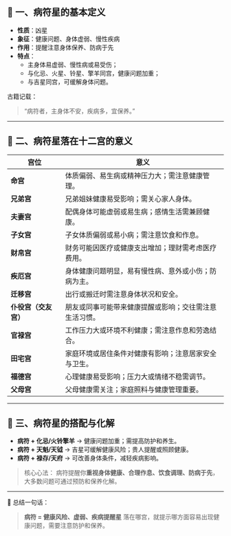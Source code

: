## 🏥 一、病符星的基本定义

- **性质**：凶星
- **象征**：健康问题、身体虚弱、慢性疾病
- **作用**：提醒注意身体保养、防病于先
- **特点**：
  - 主身体易虚弱、慢性病或易受伤；
  - 与化忌、火星、铃星、擎羊同宫，健康问题加重；
  - 与吉星同宫，可缓解身体问题。

古籍记载：

> “病符者，主身体不安，疾病多，宜保养。”

------

## 🧩 二、病符星落在十二宫的意义

| 宫位                 | 意义                                                   |
| -------------------- | ------------------------------------------------------ |
| **命宫**             | 体质偏弱、易生病或精神压力大；需注意健康管理。         |
| **兄弟宫**           | 兄弟姐妹健康易受影响；需关心家人身体。                 |
| **夫妻宫**           | 配偶身体可能虚弱或易生病；感情生活需兼顾健康。         |
| **子女宫**           | 子女体质偏弱或易小病；需注意饮食和作息。               |
| **财帛宫**           | 财务可能因医疗或健康支出增加；理财需考虑医疗费用。     |
| **疾厄宫**           | 身体健康问题明显，易有慢性病、意外或小伤；防病为主。   |
| **迁移宫**           | 出行或搬迁时需注意身体状况和安全。                     |
| **仆役宫（交友宫）** | 朋友或同事可能带来健康提醒或影响；交往需注意生活习惯。 |
| **官禄宫**           | 工作压力大或环境不利健康；需注意作息和劳逸结合。       |
| **田宅宫**           | 家庭环境或居住条件对健康有影响；注意居家安全与卫生。   |
| **福德宫**           | 心理健康易受影响；压力大或情绪不稳需调节。             |
| **父母宫**           | 父母健康需关注；家庭照料与健康管理重要。               |

------

## 🔮 三、病符星的搭配与化解

- **病符 + 化忌/火铃擎羊** → 健康问题加重；需提高防护和养生。
- **病符 + 天魁/天钺** → 吉星可缓解健康风险；贵人提醒或照顾健康。
- **病符 + 禄存/天府** → 可改善身体条件，减轻疾病影响。

> 核心心法：
>  病符提醒你**重视身体健康、合理作息、饮食调理、防病于先**，大多数问题可通过预防和保养化解。

------

📘 总结一句话：

> **病符 = 健康风险、虚弱、疾病提醒星**
>  落在哪宫，就提示哪方面容易出现健康问题，需要注意防护和保养。